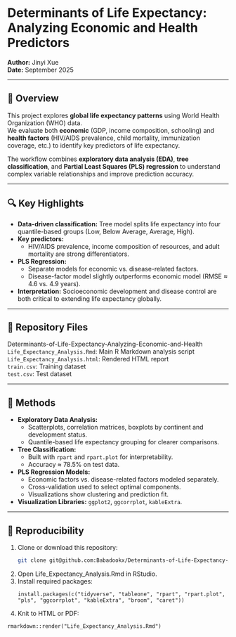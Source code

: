 # Determinants of Life Expectancy: Analyzing Economic and Health Predictors

**Author:** Jinyi Xue  
**Date:** September 2025  

---

## 📘 Overview
This project explores **global life expectancy patterns** using World Health Organization (WHO) data.  
We evaluate both **economic** (GDP, income composition, schooling) and **health factors** (HIV/AIDS prevalence, child mortality, immunization coverage, etc.) to identify key predictors of life expectancy.  

The workflow combines **exploratory data analysis (EDA)**, **tree classification**, and **Partial Least Squares (PLS) regression** to understand complex variable relationships and improve prediction accuracy.

---

## 🔍 Key Highlights
- **Data-driven classification:** Tree model splits life expectancy into four quantile-based groups (Low, Below Average, Average, High).  
- **Key predictors:**  
  - HIV/AIDS prevalence, income composition of resources, and adult mortality are strong differentiators.  
- **PLS Regression:**  
  - Separate models for economic vs. disease-related factors.  
  - Disease-factor model slightly outperforms economic model (RMSE ≈ 4.6 vs. 4.9 years).  
- **Interpretation:** Socioeconomic development and disease control are both critical to extending life expectancy globally.

---

## 📂 Repository Files

Determinants-of-Life-Expectancy-Analyzing-Economic-and-Health  
`Life_Expectancy_Analysis.Rmd`: Main R Markdown analysis script  
`Life_Expectancy_Analysis.html`: Rendered HTML report  
`train.csv`: Training dataset  
`test.csv`: Test dataset  

---

## 🧪 Methods
- **Exploratory Data Analysis:**  
  - Scatterplots, correlation matrices, boxplots by continent and development status.  
  - Quantile-based life expectancy grouping for clearer comparisons.
- **Tree Classification:**  
  - Built with `rpart` and `rpart.plot` for interpretability.  
  - Accuracy ≈ 78.5% on test data.
- **PLS Regression Models:**  
  - Economic factors vs. disease-related factors modeled separately.  
  - Cross-validation used to select optimal components.  
  - Visualizations show clustering and prediction fit.
- **Visualization Libraries:** `ggplot2`, `ggcorrplot`, `kableExtra`.

---

## 🚀 Reproducibility
1. Clone or download this repository:
   ```bash
   git clone git@github.com:Babadookx/Determinants-of-Life-Expectancy-Analyzing-Economic-and-Health.git
   ```
2. Open Life_Expectancy_Analysis.Rmd in RStudio.
3. Install required packages:
   ```Terminal
   install.packages(c("tidyverse", "tableone", "rpart", "rpart.plot", "pls", "ggcorrplot", "kableExtra", "broom", "caret"))
   ```
4. Knit to HTML or PDF:
  ```Terminal
  rmarkdown::render("Life_Expectancy_Analysis.Rmd")
  ```

